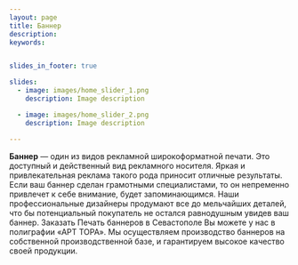 ```yaml
---
layout: page
title: Баннер
description:
keywords:


slides_in_footer: true

slides:
  - image: images/home_slider_1.png
    description: Image description

  - image: images/home_slider_2.png
    description: Image description

---
```



**Баннер** — один из видов рекламной широкоформатной печати. Это доступный и действенный вид рекламного носителя. Яркая и привлекательная реклама такого рода приносит отличные результаты. Если ваш баннер сделан грамотными специалистами, то он непременно привлечет к себе внимание, будет запоминающимся. Наши профессиональные дизайнеры продумают все до мельчайших деталей, что бы потенциальный покупатель не остался равнодушным увидев ваш баннер. Заказать Печать баннеров в Севастополе Вы можете у нас в полиграфии «АРТ ТОРА». Мы осуществляем производство баннеров на собственной производственной базе, и гарантируем высокое качество своей продукции.